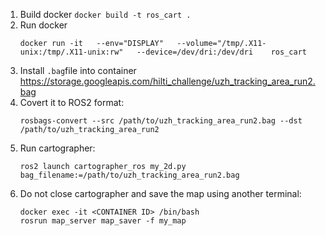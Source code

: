 1. Build docker `docker build -t ros_cart .`
2. Run docker
    ```
    docker run -it   --env="DISPLAY"   --volume="/tmp/.X11-unix:/tmp/.X11-unix:rw"   --device=/dev/dri:/dev/dri    ros_cart
    ```
3. Install `.bag`file into container https://storage.googleapis.com/hilti_challenge/uzh_tracking_area_run2.bag
4. Covert it to ROS2 format:
    ```
    rosbags-convert --src /path/to/uzh_tracking_area_run2.bag --dst /path/to/uzh_tracking_area_run2
    ```
4. Run cartographer: 
    ```
    ros2 launch cartographer_ros my_2d.py bag_filename:=/path/to/uzh_tracking_area_run2.bag
    ```
5. Do not close cartographer and save the map using another terminal:
    ```
    docker exec -it <CONTAINER ID> /bin/bash
    rosrun map_server map_saver -f my_map
    ```
